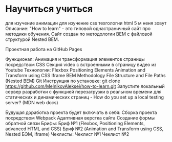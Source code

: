# Научиться учиться
для изучение анимации для изучение css
техгологии html 5
м неня зовут
Описание:
"How to learn" - это типовой однастраничный сайт про методики обучения. Сайт создан по методологии BEM с файловой структурой Nested BEM.

Проектная работа на GitHub Pages

Функционал:
Анимация и трансформация элементов страницы посредством CSS
Секция video с встроенными в страницу видео из Youtube
Технологии:
Flexbox
Positioning Elements
Animation and Transform using CSS
Iframe
BEM Methodology
File Structure and File Paths (Nested BEM)
Git
Инструкция по установке:
git clone https://github.com/MelnikovAleksei/how-to-learn.git
Запустите локальный сервер разработки с функцией перезагрузки в реальном времени для статических и динамических страниц - How do you set up a local testing server? (MDN web docs)

Будущая доработка проекта будет включать в себя:
Сборка проекта посредством Webpack
Адаптивная верстка сайта
Создание формы обратной связи
Брифы:
Бриф №1 (Flexbox, Positioning Elements, advanced HTML and CSS)
Бриф №2 (Animation and Transform using CSS, Nested БЭМ, iframe)
Чеклисты:
Чеклист №1
Чеклист №2
